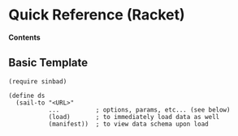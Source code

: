 # Quick Reference (Racket)

**Contents**



## Basic Template

````
(require sinbad)

(define ds
  (sail-to "<URL>"
           ...          ; options, params, etc... (see below)
           (load)       ; to immediately load data as well
           (manifest))  ; to view data schema upon load
````

